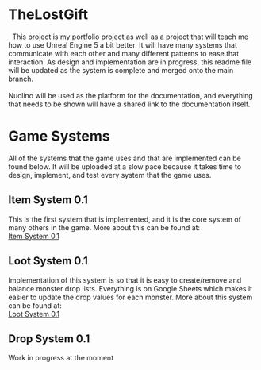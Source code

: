 # TheLostGift
 
This project is my portfolio project as well as a project that will teach me how to use Unreal Engine 5 a bit better. It will have many systems that communicate with each other and many different patterns to ease that interaction. As design and implementation are in progress, this readme file will be updated as the system is complete and merged onto the main branch.
 \
 \
Nuclino will be used as the platform for the documentation, and everything that needs to be shown will have a shared link to the documentation itself.

# Game Systems
All of the systems that the game uses and that are implemented can be found below. It will be uploaded at a slow pace because it takes time to design, implement, and test every system that the game uses.

## Item System 0.1
This is the first system that is implemented, and it is the core system of many others in the game. More about this can be found at:  
 \
[Item System 0.1](https://share.nuclino.com/p/Item-System-01-9jm_NfJdPsj-Pd0WRaCOtz)

## Loot System 0.1
Implementation of this system is so that it is easy to create/remove and balance monster drop lists. Everything is on Google Sheets which makes it easier to update the drop values for each monster. More about this system can be found at:
 \
[Loot System 0.1](https://share.nuclino.com/p/Loot-System-01-3FWxb_y8TXWJV_qcAn-xTd)

## Drop System 0.1
Work in progress at the moment
